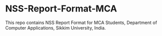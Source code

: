 # NSS-Report-Format-MCA


This repo contains NSS Report Format for MCA Students, Department of Computer Applications, Sikkim University, India.
